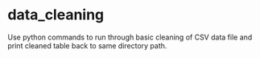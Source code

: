 # data_cleaning

Use python commands to run through basic cleaning of CSV data file and print cleaned table back to same directory path.
